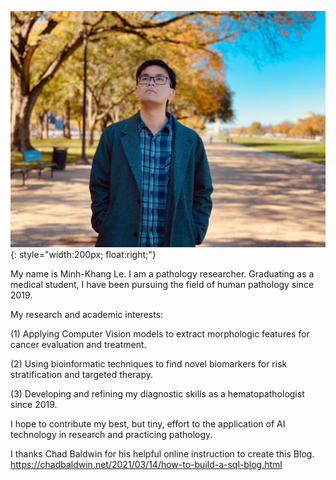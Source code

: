 ![My picture](img/my_picture.jpg){: style="width:200px; float:right;"}

My name is Minh-Khang Le. I am a pathology researcher. Graduating as a medical student, I have been pursuing the field of human pathology since 2019. 


My research and academic interests:


(1) Applying Computer Vision models to extract morphologic features for cancer evaluation and treatment.


(2) Using bioinformatic techniques to find novel biomarkers for risk stratification and targeted therapy.


(3) Developing and refining my diagnostic skills as a hematopathologist since 2019.


I hope to contribute my best, but tiny, effort to the application of AI technology in research and practicing pathology.


I thanks Chad Baldwin for his helpful online instruction to create this Blog.
https://chadbaldwin.net/2021/03/14/how-to-build-a-sql-blog.html
